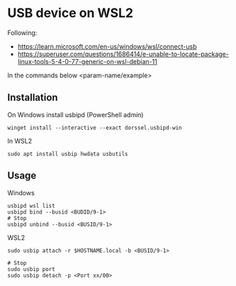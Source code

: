 
# USB device on WSL2

Following:
- https://learn.microsoft.com/en-us/windows/wsl/connect-usb
- https://superuser.com/questions/1686414/e-unable-to-locate-package-linux-tools-5-4-0-77-generic-on-wsl-debian-11

In the commands below <param-name/example>

## Installation
On Windows install usbipd (PowerShell admin)
```
winget install --interactive --exact dorssel.usbipd-win
```
In WSL2
```
sudo apt install usbip hwdata usbutils
```

## Usage
Windows
```
usbipd wsl list
usbipd bind --busid <BUDID/9-1>
# Stop
usbipd unbind --busid <BUSID/9-1>
```
WSL2
```
sudo usbip attach -r $HOSTNAME.local -b <BUSID/9-1>

# Stop
sudo usbip port
sudo usbip detach -p <Port xx/00>
```
